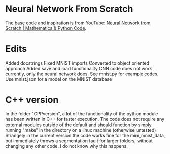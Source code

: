 # Neural Network From Scratch

The base code and inspiration is from YouTube: [Neural Network from Scratch | Mathematics & Python Code](https://youtube.com/playlist?list=PLQ4osgQ7WN6PGnvt6tzLAVAEMsL3LBqpm).

# Edits
Added docstrings
Fixed MNIST imports
Converted to object oriented approach
Added save and load functionality
CNN code does not work currently, only the neural network does. See mnist.py for example codes. Use mnist.json for a model on the MNIST database

# C++  version
In the folder "CPPversion", a lot of the functionality of the python module has been written in C++ for faster execution. 
The code does not require any external modules outside of the default and should function by simply running "make" in the directory on a linux machine (otherwise untested)
Strangely in the current version the code works fine for the mini_mnist_data, but immediately throws a segmentation fault for larger folders, without changing any other code. I do not know why this happens.